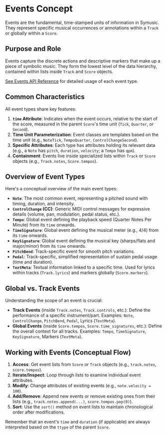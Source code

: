 # Events Concept

Events are the fundamental, time-stamped units of information in Symusic. They represent specific musical occurrences or annotations within a `Track` or globally within a `Score`.

## Purpose and Role

Events capture the discrete actions and descriptive markers that make up a piece of symbolic music. They form the lowest level of the data hierarchy, contained within lists inside `Track` and `Score` objects.

[See Events API Reference](../api_reference/events.md) for detailed usage of each event type.

## Common Characteristics

All event types share key features:

1.  **`time` Attribute**: Indicates when the event occurs, relative to the start of the score, measured in the parent `Score`'s time unit (`Tick`, `Quarter`, or `Second`).
2.  **Time Unit Parameterization**: Event classes are templates based on the time unit (e.g., `NoteTick`, `TempoQuarter`, `ControlChangeSecond`).
3.  **Specific Attributes**: Each type has attributes holding its relevant data (e.g., a `Note` has `pitch`, `duration`, `velocity`; a `Tempo` has `qpm`).
4.  **Containment**: Events live inside specialized lists within `Track` or `Score` objects (e.g., `Track.notes`, `Score.tempos`).

## Overview of Event Types

Here's a conceptual overview of the main event types:

-   **`Note`**: The most common event, representing a pitched sound with timing, duration, and intensity.
-   **`ControlChange` (CC)**: Generic MIDI control messages for expressive details (volume, pan, modulation, pedal status, etc.).
-   **`Tempo`**: Global event defining the playback speed (Quarter Notes Per Minute) from its `time` onwards.
-   **`TimeSignature`**: Global event defining the musical meter (e.g., 4/4) from its `time` onwards.
-   **`KeySignature`**: Global event defining the musical key (sharps/flats and major/minor) from its `time` onwards.
-   **`PitchBend`**: Track-specific event for smooth pitch variations.
-   **`Pedal`**: Track-specific, simplified representation of sustain pedal usage (time and duration).
-   **`TextMeta`**: Textual information linked to a specific time. Used for lyrics within tracks (`Track.lyrics`) and markers globally (`Score.markers`).

## Global vs. Track Events

Understanding the scope of an event is crucial:

-   **Track Events** (inside `Track.notes`, `Track.controls`, etc.): Define the performance of a specific instrument/part. Examples: `Note`, `ControlChange`, `PitchBend`, `Pedal`, Lyrics (`TextMeta`).
-   **Global Events** (inside `Score.tempos`, `Score.time_signatures`, etc.): Define the overall context for all tracks. Examples: `Tempo`, `TimeSignature`, `KeySignature`, Markers (`TextMeta`).

## Working with Events (Conceptual Flow)

1.  **Access**: Get event lists from `Score` or `Track` objects (e.g., `track.notes`, `score.tempos`).
2.  **Iterate/Inspect**: Loop through lists to examine individual event attributes.
3.  **Modify**: Change attributes of existing events (e.g., `note.velocity = 100`).
4.  **Add/Remove**: Append new events or remove existing ones from their lists (e.g., `track.notes.append(...)`, `score.tempos.pop(0)`).
5.  **Sort**: Use the `sort()` method on event lists to maintain chronological order after modifications.

Remember that an event's `time` and `duration` (if applicable) are always interpreted based on the `ttype` of the parent `Score`. 